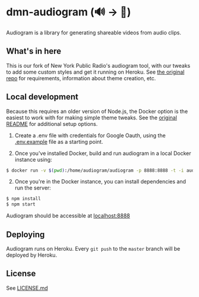 # dmn-audiogram (🔊 -> 🎥)

Audiogram is a library for generating shareable videos from audio clips.

## What's in here

This is our fork of New York Public Radio's audiogram tool, with our tweaks to add some custom styles and get it running on Heroku. See [the original repo](https://github.com/nypublicradio/audiogram) for requirements, information about theme creation, etc.

## Local development

Because this requires an older version of Node.js, the Docker option is the easiest to work with for making simple theme tweaks. See the [original README](https://github.com/nypublicradio/audiogram) for additional setup options.

1. Create a .env file with credentials for Google Oauth, using the [.env.example](.env.example) file as a starting point.

1. Once you've installed Docker, build and run audiogram in a local Docker instance using:

```sh
$ docker run -v $(pwd):/home/audiogram/audiogram -p 8888:8888 -t -i audiogram
```

2. Once you're in the Docker instance, you can install dependencies and run the server:

```sh
$ npm install
$ npm start
```

Audiogram should be accessible at [localhost:8888](http://localhost:8888/)

## Deploying

Audiogram runs on Heroku. Every `git push` to the `master` branch will be deployed by Heroku.

## License

See [LICENSE.md](LICENSE.md)
